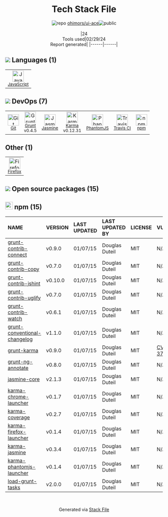 <!--
&lt;--- Readme.md Snippet without images Start ---&gt;
## Tech Stack
ohimors/ui-ace is built on the following main stack:

- [JavaScript](https://developer.mozilla.org/en-US/docs/Web/JavaScript) – Languages
- [Grunt](http://gruntjs.com/) – JS Build Tools / JS Task Runners
- [Jasmine](http://jasmine.github.io/) – Javascript Testing Framework
- [Karma](http://karma-runner.github.io/) – Browser Testing
- [PhantomJS](https://phantomjs.org/) – Headless Browsers
- [Travis CI](http://travis-ci.com/) – Continuous Integration
- [Firefox](https://www.mozilla.org/en-US/firefox/) – Web Browser

Full tech stack [here](/techstack.md)

&lt;--- Readme.md Snippet without images End ---&gt;

&lt;--- Readme.md Snippet with images Start ---&gt;
## Tech Stack
ohimors/ui-ace is built on the following main stack:

- <img width='25' height='25' src='https://img.stackshare.io/service/1209/javascript.jpeg' alt='JavaScript'/> [JavaScript](https://developer.mozilla.org/en-US/docs/Web/JavaScript) – Languages
- <img width='25' height='25' src='https://img.stackshare.io/service/845/falgg2jybmhgk16y62lr.png' alt='Grunt'/> [Grunt](http://gruntjs.com/) – JS Build Tools / JS Task Runners
- <img width='25' height='25' src='https://img.stackshare.io/service/831/7c0b595409af531b9cdeb07f8c513e8b.png' alt='Jasmine'/> [Jasmine](http://jasmine.github.io/) – Javascript Testing Framework
- <img width='25' height='25' src='https://img.stackshare.io/service/1420/TidYGd6a.png' alt='Karma'/> [Karma](http://karma-runner.github.io/) – Browser Testing
- <img width='25' height='25' src='https://img.stackshare.io/service/1832/phantomjs.png' alt='PhantomJS'/> [PhantomJS](https://phantomjs.org/) – Headless Browsers
- <img width='25' height='25' src='https://img.stackshare.io/service/460/Lu6cGu0z_400x400.png' alt='Travis CI'/> [Travis CI](http://travis-ci.com/) – Continuous Integration
- <img width='25' height='25' src='https://img.stackshare.io/service/8705/768px-Firefox_Logo__2017.svg.png' alt='Firefox'/> [Firefox](https://www.mozilla.org/en-US/firefox/) – Web Browser

Full tech stack [here](/techstack.md)

&lt;--- Readme.md Snippet with images End ---&gt;
-->
<div align="center">

# Tech Stack File
![](https://img.stackshare.io/repo.svg "repo") [ohimors/ui-ace](https://github.com/ohimors/ui-ace)![](https://img.stackshare.io/public_badge.svg "public")
<br/><br/>
|24<br/>Tools used|02/29/24 <br/>Report generated|
|------|------|
</div>

## <img src='https://img.stackshare.io/languages.svg'/> Languages (1)
<table><tr>
  <td align='center'>
  <img width='36' height='36' src='https://img.stackshare.io/service/1209/javascript.jpeg' alt='JavaScript'>
  <br>
  <sub><a href="https://developer.mozilla.org/en-US/docs/Web/JavaScript">JavaScript</a></sub>
  <br>
  <sub></sub>
</td>

</tr>
</table>

## <img src='https://img.stackshare.io/devops.svg'/> DevOps (7)
<table><tr>
  <td align='center'>
  <img width='36' height='36' src='https://img.stackshare.io/service/1046/git.png' alt='Git'>
  <br>
  <sub><a href="http://git-scm.com/">Git</a></sub>
  <br>
  <sub></sub>
</td>

<td align='center'>
  <img width='36' height='36' src='https://img.stackshare.io/service/845/falgg2jybmhgk16y62lr.png' alt='Grunt'>
  <br>
  <sub><a href="http://gruntjs.com/">Grunt</a></sub>
  <br>
  <sub>v0.4.5</sub>
</td>

<td align='center'>
  <img width='36' height='36' src='https://img.stackshare.io/service/831/7c0b595409af531b9cdeb07f8c513e8b.png' alt='Jasmine'>
  <br>
  <sub><a href="http://jasmine.github.io/">Jasmine</a></sub>
  <br>
  <sub></sub>
</td>

<td align='center'>
  <img width='36' height='36' src='https://img.stackshare.io/service/1420/TidYGd6a.png' alt='Karma'>
  <br>
  <sub><a href="http://karma-runner.github.io/">Karma</a></sub>
  <br>
  <sub>v0.12.31</sub>
</td>

<td align='center'>
  <img width='36' height='36' src='https://img.stackshare.io/service/1832/phantomjs.png' alt='PhantomJS'>
  <br>
  <sub><a href="https://phantomjs.org/">PhantomJS</a></sub>
  <br>
  <sub></sub>
</td>

<td align='center'>
  <img width='36' height='36' src='https://img.stackshare.io/service/460/Lu6cGu0z_400x400.png' alt='Travis CI'>
  <br>
  <sub><a href="http://travis-ci.com/">Travis CI</a></sub>
  <br>
  <sub></sub>
</td>

<td align='center'>
  <img width='36' height='36' src='https://img.stackshare.io/service/1120/lejvzrnlpb308aftn31u.png' alt='npm'>
  <br>
  <sub><a href="https://www.npmjs.com/">npm</a></sub>
  <br>
  <sub></sub>
</td>

</tr>
</table>

## Other (1)
<table><tr>
  <td align='center'>
  <img width='36' height='36' src='https://img.stackshare.io/service/8705/768px-Firefox_Logo__2017.svg.png' alt='Firefox'>
  <br>
  <sub><a href="https://www.mozilla.org/en-US/firefox/">Firefox</a></sub>
  <br>
  <sub></sub>
</td>

</tr>
</table>


## <img src='https://img.stackshare.io/group.svg' /> Open source packages (15)</h2>

## <img width='24' height='24' src='https://img.stackshare.io/service/1120/lejvzrnlpb308aftn31u.png'/> npm (15)

|NAME|VERSION|LAST UPDATED|LAST UPDATED BY|LICENSE|VULNERABILITIES|
|:------|:------|:------|:------|:------|:------|
|[grunt-contrib-connect](https://www.npmjs.com/grunt-contrib-connect)|v0.9.0|01/07/15|Douglas Duteil |MIT|N/A|
|[grunt-contrib-copy](https://www.npmjs.com/grunt-contrib-copy)|v0.7.0|01/07/15|Douglas Duteil |MIT|N/A|
|[grunt-contrib-jshint](https://www.npmjs.com/grunt-contrib-jshint)|v0.10.0|01/07/15|Douglas Duteil |MIT|N/A|
|[grunt-contrib-uglify](https://www.npmjs.com/grunt-contrib-uglify)|v0.7.0|01/07/15|Douglas Duteil |MIT|N/A|
|[grunt-contrib-watch](https://www.npmjs.com/grunt-contrib-watch)|v0.6.1|01/07/15|Douglas Duteil |MIT|N/A|
|[grunt-conventional-changelog](https://www.npmjs.com/grunt-conventional-changelog)|v1.1.0|01/07/15|Douglas Duteil |MIT|N/A|
|[grunt-karma](https://www.npmjs.com/grunt-karma)|v0.9.0|01/07/15|Douglas Duteil |MIT|[CVE-2022-37602](https://github.com/advisories/GHSA-hcj4-xf6x-63wj) (Critical)|
|[grunt-ng-annotate](https://www.npmjs.com/grunt-ng-annotate)|v0.8.0|01/07/15|Douglas Duteil |MIT|N/A|
|[jasmine-core](https://www.npmjs.com/jasmine-core)|v2.1.3|01/07/15|Douglas Duteil |MIT|N/A|
|[karma-chrome-launcher](https://www.npmjs.com/karma-chrome-launcher)|v0.1.7|01/07/15|Douglas Duteil |MIT|N/A|
|[karma-coverage](https://www.npmjs.com/karma-coverage)|v0.2.7|01/07/15|Douglas Duteil |MIT|N/A|
|[karma-firefox-launcher](https://www.npmjs.com/karma-firefox-launcher)|v0.1.4|01/07/15|Douglas Duteil |MIT|N/A|
|[karma-jasmine](https://www.npmjs.com/karma-jasmine)|v0.3.4|01/07/15|Douglas Duteil |MIT|N/A|
|[karma-phantomjs-launcher](https://www.npmjs.com/karma-phantomjs-launcher)|v0.1.4|01/07/15|Douglas Duteil |MIT|N/A|
|[load-grunt-tasks](https://www.npmjs.com/load-grunt-tasks)|v2.0.0|01/07/15|Douglas Duteil |MIT|N/A|

<br/>
<div align='center'>

Generated via [Stack File](https://github.com/marketplace/stack-file)
